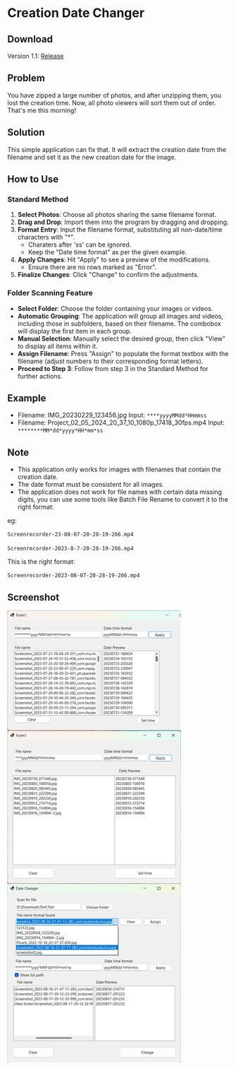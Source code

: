 # Creation Date Changer

## Download

Version 1.1: [Release](https://github.com/dangphuc2470/Creation_Date_Changer/releases)

## Problem

You have zipped a large number of photos, and after unzipping them, you lost the creation time. Now, all photo viewers will sort them out of order. That's me this morning!

## Solution

This simple application can fix that. It will extract the creation date from the filename and set it as the new creation date for the image.

## How to Use

### Standard Method
1. **Select Photos**: Choose all photos sharing the same filename format.
2. **Drag and Drop**: Import them into the program by dragging and dropping.
3. **Format Entry**: Input the filename format, substituting all non-date/time characters with "*".
   - Charaters after 'ss' can be ignored.
   - Keep the "Date time format" as per the given example.
4. **Apply Changes**: Hit "Apply" to see a preview of the modifications.
   - Ensure there are no rows marked as "Error".
5. **Finalize Changes**: Click "Change" to confirm the adjustments.

### Folder Scanning Feature
- **Select Folder**: Choose the folder containing your images or videos.
- **Automatic Grouping**: The application will group all images and videos, including those in subfolders, based on their filename. The combobox will display the first item in each group.
- **Manual Selection**: Manually select the desired group, then click "View" to display all items within it.
- **Assign Filename**: Press "Assign" to populate the format textbox with the filename (adjust numbers to their corresponding format letters).
- **Proceed to Step 3**: Follow from step 3 in the Standard Method for further actions.

## Example

- Filename: IMG_20230229_123456.jpg
      Input: `****yyyyMMdd*HHmmss`
- Filename: Project_02_05_2024_20_37_10_1080p_17418_30fps.mp4
      Input: `********MM*dd*yyyy*HH*mm*ss`
## Note

- This application only works for images with filenames that contain the creation date.
- The date format must be consistent for all images.
- The application does not work for file names with certain data missing digits, you can use some tools like Batch File Rename to convert it to the right format: 
  
eg: 

    Screenrecorder-23-08-07-20-28-19-266.mp4

    Screenrecorder-2023-8-7-20-28-19-266.mp4
    
This is the right format: 

    Screenrecorder-2023-08-07-20-28-19-266.mp4

## Screenshot
![Screenshot Description](/Screenshot.png)
